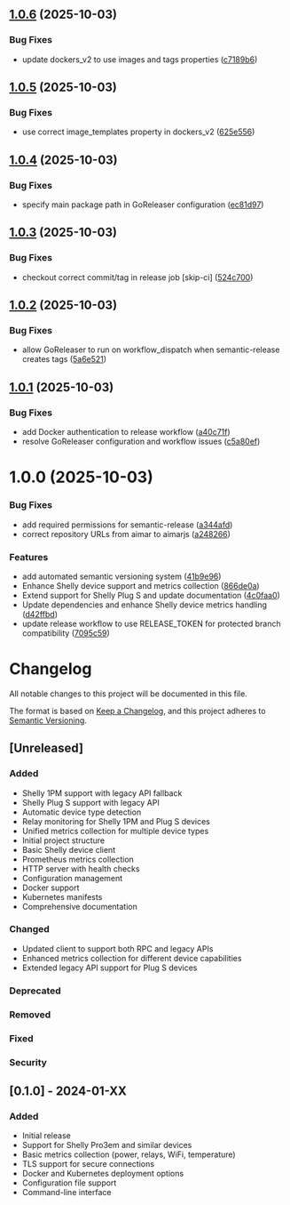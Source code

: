 ## [1.0.6](https://github.com/aimarjs/shelly-prometheus-exporter/compare/v1.0.5...v1.0.6) (2025-10-03)


### Bug Fixes

* update dockers_v2 to use images and tags properties ([c7189b6](https://github.com/aimarjs/shelly-prometheus-exporter/commit/c7189b676a101537bf803c90a18c6ee126183652))

## [1.0.5](https://github.com/aimarjs/shelly-prometheus-exporter/compare/v1.0.4...v1.0.5) (2025-10-03)


### Bug Fixes

* use correct image_templates property in dockers_v2 ([625e556](https://github.com/aimarjs/shelly-prometheus-exporter/commit/625e556da927132f37296edb09531100f23c76d6))

## [1.0.4](https://github.com/aimarjs/shelly-prometheus-exporter/compare/v1.0.3...v1.0.4) (2025-10-03)


### Bug Fixes

* specify main package path in GoReleaser configuration ([ec81d97](https://github.com/aimarjs/shelly-prometheus-exporter/commit/ec81d97455d820fff2cce088428b8a8835ab0ebe))

## [1.0.3](https://github.com/aimarjs/shelly-prometheus-exporter/compare/v1.0.2...v1.0.3) (2025-10-03)


### Bug Fixes

* checkout correct commit/tag in release job [skip-ci] ([524c700](https://github.com/aimarjs/shelly-prometheus-exporter/commit/524c7009d5ad1c7cbe17da5a4ab413a86a444be6))

## [1.0.2](https://github.com/aimarjs/shelly-prometheus-exporter/compare/v1.0.1...v1.0.2) (2025-10-03)


### Bug Fixes

* allow GoReleaser to run on workflow_dispatch when semantic-release creates tags ([5a6e521](https://github.com/aimarjs/shelly-prometheus-exporter/commit/5a6e521ce9454d47d5e776ab67230efae988149b))

## [1.0.1](https://github.com/aimarjs/shelly-prometheus-exporter/compare/v1.0.0...v1.0.1) (2025-10-03)


### Bug Fixes

* add Docker authentication to release workflow ([a40c71f](https://github.com/aimarjs/shelly-prometheus-exporter/commit/a40c71fcd7436ac159909c9915ac397c9084e863))
* resolve GoReleaser configuration and workflow issues ([c5a80ef](https://github.com/aimarjs/shelly-prometheus-exporter/commit/c5a80ef9090d2955622e2a8a227d654e35b1cb0d))

# 1.0.0 (2025-10-03)


### Bug Fixes

* add required permissions for semantic-release ([a344afd](https://github.com/aimarjs/shelly-prometheus-exporter/commit/a344afd0c98f4f6b7b0f686a5b3ba4a9bbbbe1a2))
* correct repository URLs from aimar to aimarjs ([a248266](https://github.com/aimarjs/shelly-prometheus-exporter/commit/a24826618db3d2a365da3428d742db6749be708f))


### Features

* add automated semantic versioning system ([41b9e96](https://github.com/aimarjs/shelly-prometheus-exporter/commit/41b9e96bddfc87154d979f5073596367876c4247))
* Enhance Shelly device support and metrics collection ([866de0a](https://github.com/aimarjs/shelly-prometheus-exporter/commit/866de0aac002db2593532d77c4ff60bae202f963))
* Extend support for Shelly Plug S and update documentation ([4c0faa0](https://github.com/aimarjs/shelly-prometheus-exporter/commit/4c0faa06ac2e1b143796459b669c74e18bc3459b))
* Update dependencies and enhance Shelly device metrics handling ([d42ffbd](https://github.com/aimarjs/shelly-prometheus-exporter/commit/d42ffbda08542890b708ba9b0bffd29136021bdf))
* update release workflow to use RELEASE_TOKEN for protected branch compatibility ([7095c59](https://github.com/aimarjs/shelly-prometheus-exporter/commit/7095c59ccc286ef797f157aa571a43750aee0604))

# Changelog

All notable changes to this project will be documented in this file.

The format is based on [Keep a Changelog](https://keepachangelog.com/en/1.0.0/),
and this project adheres to [Semantic Versioning](https://semver.org/spec/v2.0.0.html).

## [Unreleased]

### Added

- Shelly 1PM support with legacy API fallback
- Shelly Plug S support with legacy API
- Automatic device type detection
- Relay monitoring for Shelly 1PM and Plug S devices
- Unified metrics collection for multiple device types
- Initial project structure
- Basic Shelly device client
- Prometheus metrics collection
- HTTP server with health checks
- Configuration management
- Docker support
- Kubernetes manifests
- Comprehensive documentation

### Changed

- Updated client to support both RPC and legacy APIs
- Enhanced metrics collection for different device capabilities
- Extended legacy API support for Plug S devices

### Deprecated

### Removed

### Fixed

### Security

## [0.1.0] - 2024-01-XX

### Added

- Initial release
- Support for Shelly Pro3em and similar devices
- Basic metrics collection (power, relays, WiFi, temperature)
- TLS support for secure connections
- Docker and Kubernetes deployment options
- Configuration file support
- Command-line interface
